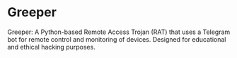 # Greeper
Greeper: A Python-based Remote Access Trojan (RAT) that uses a Telegram bot for remote control and monitoring of devices. Designed for educational and ethical hacking purposes.
